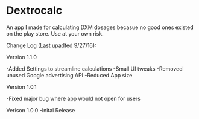 # Dextrocalc

An app I made for calculating DXM dosages becasue no good ones existed on the play store. Use at your own risk. 

Change Log (Last upadted 9/27/16):

Version 1.1.0

-Added Settings to streamline calculations 
-Small UI tweaks
-Removed unused Google advertising API
-Reduced App size


Version 1.0.1

-Fixed major bug where app would not open for users


Verison 1.0.0
-Inital Release
